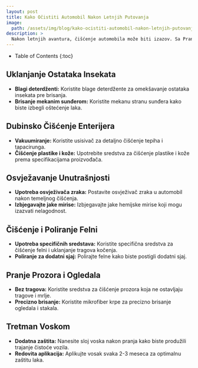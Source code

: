 ```yaml
---
layout: post
title: Kako Očistiti Automobil Nakon Letnjih Putovanja
image: 
  path: /assets/img/blog/kako-ocistiti-automobil-nakon-letnjih-putovanja_pranje-auta-ba.png
description: >
  Nakon letnjih avantura, čišćenje automobila može biti izazov. Sa PranjeAutа.ba, saznajte najbolje metode održavanja vozila nakon putovanja i očuvajte njegov izgled.
---
```



- Table of Contents
{:toc}


## Uklanjanje Ostataka Insekata

- **Blagi deterdženti:** Koristite blage deterdžente za omekšavanje ostataka insekata pre brisanja.
- **Brisanje mekanim sunđerom:** Koristite mekanu stranu sunđera kako biste izbegli oštećenje laka.

## Dubinsko Čišćenje Enterijera

- **Vakuumiranje:** Koristite usisivač za detaljno čišćenje tepiha i tapacirunga.
- **Čišćenje plastike i kože:** Upotrebite sredstva za čišćenje plastike i kože prema specifikacijama proizvođača.

## Osvježavanje Unutrašnjosti

- **Upotreba osvježivača zraka:** Postavite osvježivač zraka u automobil nakon temeljnog čišćenja.
- **Izbjegavajte jake mirise:** Izbjegavajte jake hemijske mirise koji mogu izazvati nelagodnost.

## Čišćenje i Poliranje Felni

- **Upotreba specifičnih sredstava:** Koristite specifična sredstva za čišćenje felni i uklanjanje tragova kočenja.
- **Poliranje za dodatni sjaj:** Polirajte felne kako biste postigli dodatni sjaj.

## Pranje Prozora i Ogledala

- **Bez tragova:** Koristite sredstva za čišćenje prozora koja ne ostavljaju tragove i mrlje.
- **Precizno brisanje:** Koristite mikrofiber krpe za precizno brisanje ogledala i stakala.

## Tretman Voskom

- **Dodatna zaštita:** Nanesite sloj voska nakon pranja kako biste produžili trajanje čistoće vozila.
- **Redovita aplikacija:** Aplikujte vosak svaka 2-3 meseca za optimalnu zaštitu laka.